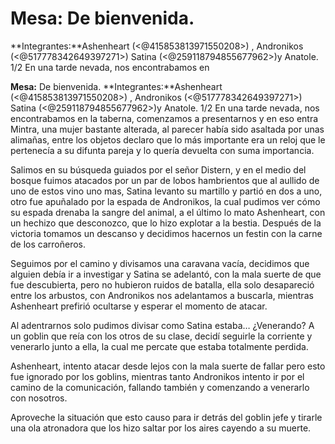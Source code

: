 # **Mesa:** De bienvenida.
**Integrantes:**Ashenheart (<@415853813971550208>) , Andronikos (<@517778342649397271>) Satina (<@259118794855677962>)y Anatole.
1/2
En una tarde nevada, nos encontrabamos en 

**Mesa:** De bienvenida.
**Integrantes:**Ashenheart (<@415853813971550208>) , Andronikos (<@517778342649397271>) Satina (<@259118794855677962>)y Anatole.
1/2
En una tarde nevada, nos encontrabamos en la taberna, comenzamos a presentarnos y en eso entra Mintra, una mujer bastante alterada, al parecer había sido asaltada por unas alimañas, entre los objetos declaro que lo más importante era un reloj que le pertenecía a su difunta pareja y lo quería devuelta con suma importancia.

Salimos en su búsqueda guiados por el señor Distern, y en el medio del bosque fuimos atacados por un par de lobos hambrientos que al aullido de uno de estos vino uno mas, Satina levanto su martillo y partió en dos a uno, otro fue apuñalado por la espada de Andronikos, la cual pudimos ver cómo su espada drenaba la sangre del animal, a el último lo mato Ashenheart, con un hechizo que desconozco, que lo hizo explotar a la bestia. Después de la victoria tomamos un descanso y decidimos hacernos un festin con la carne de los carroñeros.

Seguimos por el camino y divisamos una caravana vacía, decidimos que alguien debía ir a investigar y Satina se adelantó, con la mala suerte de que fue descubierta, pero no hubieron ruidos de batalla, ella solo desapareció entre los arbustos, con Andronikos nos adelantamos a buscarla, mientras Ashenheart prefirió ocultarse y esperar el momento de atacar.

Al adentrarnos solo pudimos divisar como Satina estaba… ¿Venerando? A un goblin que reía con los otros de su clase, decidí seguirle la corriente y venerarlo junto a ella, la cual me percate que estaba totalmente perdida. 

Ashenheart, intento atacar desde lejos con la mala suerte de fallar pero esto fue ignorado por los goblins, mientras tanto Andronikos intento ir por el camino de la comunicación, fallando también y comenzando a venerarlo con nosotros.

Aproveche la situación que esto causo para ir detrás del goblin jefe y tirarle una ola atronadora que los hizo saltar por los aires cayendo a su muerte.

